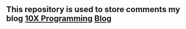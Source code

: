 ## This repository is used to store comments my blog [10X Programming](https://10x-programming.com) [Blog](https://blog.10x-programming.com)
